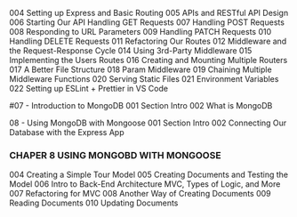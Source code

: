 004 Setting up Express and Basic Routing
005 APIs and RESTful API Design
006 Starting Our API Handling GET Requests
007 Handling POST Requests
008 Responding to URL Parameters
009 Handling PATCH Requests
010 Handling DELETE Requests
011 Refactoring Our Routes
012 Middleware and the Request-Response Cycle
014 Using 3rd-Party Middleware
015 Implementing the Users Routes
016 Creating and Mounting Multiple Routers
017 A Better File Structure
018 Param Middleware
019 Chaining Multiple Middleware Functions
020 Serving Static Files
021 Environment Variables
022 Setting up ESLint + Prettier in VS Code

#07 - Introduction to MongoDB
001 Section Intro
002 What is MongoDB

08 - Using MongoDB with Mongoose
001 Section Intro
002 Connecting Our Database with the Express App

### CHAPER 8 USING MONGOBD WITH MONGOOSE

004 Creating a Simple Tour Model
005 Creating Documents and Testing the Model
006 Intro to Back-End Architecture MVC, Types of Logic, and More
007 Refactoring for MVC
008 Another Way of Creating Documents
009 Reading Documents
010 Updating Documents
